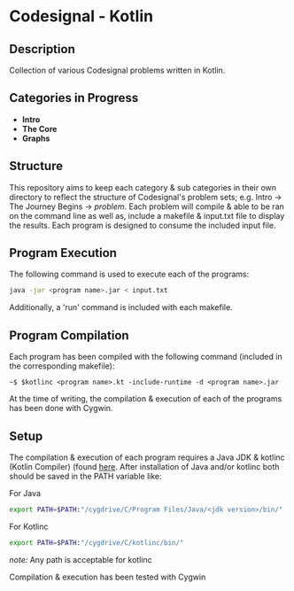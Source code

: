 # Codesignal - Kotlin

## Description

Collection of various Codesignal problems written in Kotlin.

## Categories in Progress

* **Intro**
* **The Core**
* **Graphs**

## Structure

This repository aims to keep each category & sub categories in their own directory to reflect the structure of Codesignal's problem sets; e.g. Intro -> The Journey Begins -> *problem*. Each problem will compile & able to be ran on the command line as well as, include a makefile & input.txt file to display the results. Each program is designed to consume the included input file.

## Program Execution

The following command is used to execute each of the programs:

```bash
java -jar <program name>.jar < input.txt
```

Additionally, a 'run' command is included with each makefile.

## Program Compilation

Each program has been compiled with the following command (included in the corresponding makefile):

```~$ $kotlinc <program name>.kt -include-runtime -d <program name>.jar```

At the time of writing, the compilation & execution of each of the programs has been done with Cygwin.

## Setup

The compilation & execution of each program requires a Java JDK & kotlinc (Kotlin Compiler) (found [here](https://kotlinlang.org/docs/tutorials/command-line.html). After installation of Java and/or kotlinc both should be saved in the PATH variable like:

For Java
```bash
export PATH=$PATH:"/cygdrive/C/Program Files/Java/<jdk version>/bin/"
```

For Kotlinc
```bash
export PATH=$PATH:"/cygdrive/C/kotlinc/bin/"
```

*note:* Any path is acceptable for kotlinc

Compilation & execution has been tested with Cygwin